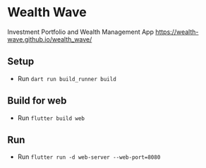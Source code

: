 # Wealth Wave

Investment Portfolio and Wealth Management App
https://wealth-wave.github.io/wealth_wave/

## Setup

- Run `dart run build_runner build`

## Build for web

- Run `flutter build web`

## Run

- Run `flutter run -d web-server --web-port=8080`
